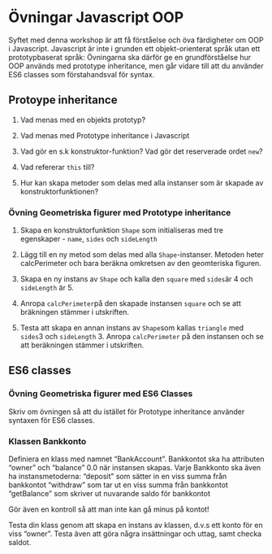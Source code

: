 # Övningar Javascript OOP 

Syftet med denna workshop är att få förståelse och öva färdigheter om OOP i Javascript. Javascript är inte i grunden ett objekt-orienterat språk utan ett prototypbaserat språk: Övningarna ska därför ge en grundförståelse hur OOP används med prototype inheritance, men går vidare till att du använder ES6 classes som förstahandsval för syntax. 

## Protoype inheritance

1. Vad menas med en objekts prototyp?

2. Vad menas med Prototype inheritance i Javascript

2. Vad gör en s.k konstruktor-funktion? Vad gör det reserverade ordet `new`?

3. Vad refererar `this` till?

4. Hur kan skapa metoder som delas med alla instanser som är skapade av konstruktorfunktionen?


### Övning Geometriska figurer med Prototype inheritance

1. Skapa en konstruktorfunktion `Shape` som initialiseras med tre egenskaper - `name`, `sides` och `sideLength`

2. Lägg till en ny metod som delas med alla `Shape`-instanser. Metoden heter calcPerimeter och bara beräkna omkretsen av den geomteriska figuren.

3. Skapa en ny instans av `Shape` och kalla den `square` med `sides`är 4 och `sideLength` är 5.

4. Anropa `calcPerimeter`på den skapade instansen `square` och se att bräkningen stämmer i utskriften. 

5. Testa att skapa en annan instans av `Shape`som kallas `triangle` med `sides`3 och `sideLength` 3. Anropa `calcPerimeter` på den instansen och se att beräkningen stämmer i utskriften.

## ES6 classes

### Övning Geometriska figurer med ES6 Classes

Skriv om övningen så att du istället för Prototype inheritance använder syntaxen för ES6 classes.

### Klassen Bankkonto

Definiera en klass med namnet “BankAccount”. Bankkontot ska ha attributen “owner” och “balance” 0.0 när instansen skapas. 
Varje Bankkonto ska även ha instansmetoderna:
 “deposit” som sätter in en viss summa från bankkontot 
 “withdraw” som tar ut en viss summa från bankkontot 
“getBalance” som skriver ut nuvarande saldo för bankkontot

Gör även en kontroll så att man inte kan gå minus på kontot!

Testa din klass genom att skapa en instans av klassen, d.v.s ett konto för en viss “owner”. Testa även att göra några insättningar och uttag, samt checka saldot.
